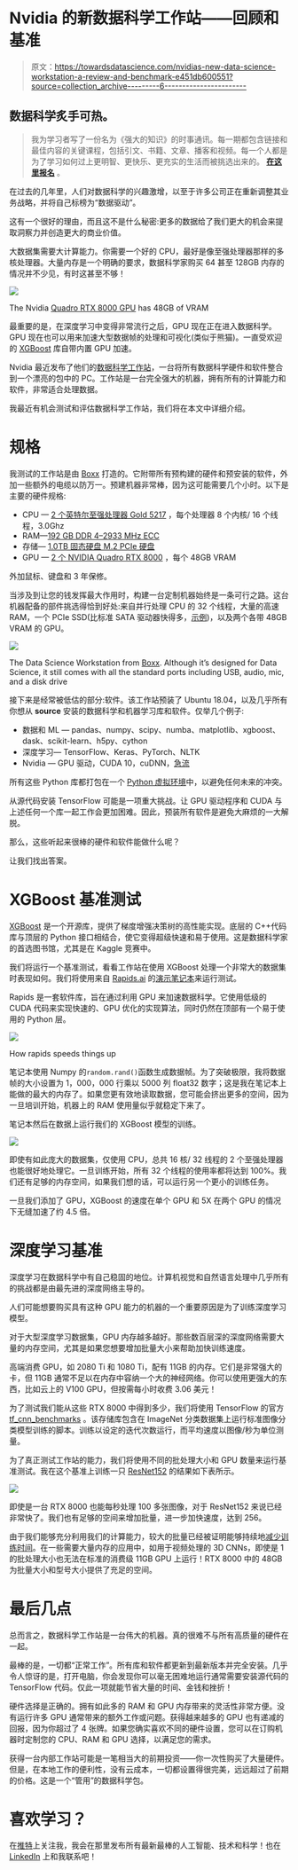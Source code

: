 # Nvidia 的新数据科学工作站——回顾和基准

> 原文：<https://towardsdatascience.com/nvidias-new-data-science-workstation-a-review-and-benchmark-e451db600551?source=collection_archive---------6----------------------->

## 数据科学炙手可热。

> 我为学习者写了一份名为《强大的知识》的时事通讯。每一期都包含链接和最佳内容的关键课程，包括引文、书籍、文章、播客和视频。每一个人都是为了学习如何过上更明智、更快乐、更充实的生活而被挑选出来的。 [**在这里报名**](https://mighty-knowledge.ck.page/b2d4518f88) 。

在过去的几年里，人们对数据科学的兴趣激增，以至于许多公司正在重新调整其业务战略，并将自己标榜为“数据驱动”。

这有一个很好的理由，而且这不是什么秘密:更多的数据给了我们更大的机会来提取洞察力并创造更大的商业价值。

大数据集需要大计算能力。你需要一个好的 CPU，最好是像至强处理器那样的多核处理器。大量内存是一个明确的要求，数据科学家购买 64 甚至 128GB 内存的情况并不少见，有时这甚至不够！

![](img/6d9092fa8ed4ae69d98cbdca2fed8e86.png)

The Nvidia [Quadro RTX 8000 GPU](https://www.techpowerup.com/gpu-specs/quadro-rtx-8000.c3306) has 48GB of VRAM

最重要的是，在深度学习中变得非常流行之后，GPU 现在正在进入数据科学。GPU 现在也可以用来加速大型数据帧的处理和可视化(类似于熊猫)。一直受欢迎的 [XGBoost](https://xgboost.readthedocs.io/en/latest/gpu/) 库自带内置 GPU 加速。

Nvidia 最近发布了他们的[数据科学工作站](https://blogs.nvidia.com/blog/2019/06/12/nvidia-powered-data-science-workstations/)，一台将所有数据科学硬件和软件整合到一个漂亮的包中的 PC。工作站是一台完全强大的机器，拥有所有的计算能力和软件，非常适合处理数据。

我最近有机会测试和评估数据科学工作站，我们将在本文中详细介绍。

# 规格

我测试的工作站是由 [Boxx](https://www.boxx.com/) 打造的。它附带所有预构建的硬件和预安装的软件，外加一些额外的电缆以防万一。预建机器非常棒，因为这可能需要几个小时。以下是主要的硬件规格:

*   CPU — [2 个英特尔至强处理器 Gold 5217](https://ark.intel.com/content/www/us/en/ark/products/193396/intel-xeon-gold-5217-processor-11m-cache-3-00-ghz.html) ，每个处理器 8 个内核/ 16 个线程，3.0Ghz
*   RAM—[192 GB DDR 4–2933 MHz ECC](https://www.tomshardware.com/reviews/ecc-memory-ram-glossary-definition,6013.html)
*   存储— [1.0TB 固态硬盘 M.2 PCIe 硬盘](https://www.howtogeek.com/238253/what-is-a-pcie-ssd-and-do-you-need-one/)
*   GPU — [2 个 NVIDIA Quadro RTX 8000](https://www.techpowerup.com/gpu-specs/quadro-rtx-8000.c3306) ，每个 48GB VRAM

外加鼠标、键盘和 3 年保修。

当涉及到让您的钱发挥最大作用时，构建一台定制机器始终是一条可行之路。这台机器配备的部件挑选得恰到好处:来自并行处理 CPU 的 32 个线程，大量的高速 RAM，一个 PCIe SSD(比标准 SATA 驱动器快得多，[示例](https://ssd.userbenchmark.com/Compare/Samsung-960-Evo-NVMe-PCIe-M2-250GB-vs-Samsung-860-Evo-250GB/m200373vs3949))，以及两个各带 48GB VRAM 的 GPU。

![](img/e2eb1f7fa35f20da3b38e10876d4956c.png)

The Data Science Workstation from [Boxx](https://www.boxx.com/). Although it’s designed for Data Science, it still comes with all the standard ports including USB, audio, mic, and a disk drive

接下来是经常被低估的部分:软件。该工作站预装了 Ubuntu 18.04，以及几乎所有你想从 **source** 安装的数据科学和机器学习库和软件。仅举几个例子:

*   数据和 ML — pandas、numpy、scipy、numba、matplotlib、xgboost、dask、scikit-learn、h5py、cython
*   深度学习— TensorFlow、Keras、PyTorch、NLTK
*   Nvidia — GPU 驱动，CUDA 10，cuDNN，[急流](https://rapids.ai/)

所有这些 Python 库都打包在一个 [Python 虚拟环境](/how-to-setup-a-python-environment-for-machine-learning-354d6c29a264)中，以避免任何未来的冲突。

从源代码安装 TensorFlow 可能是一项重大挑战。让 GPU 驱动程序和 CUDA 与上述任何一个库一起工作会更加困难。因此，预装所有软件是避免大麻烦的一大解脱。

那么，这些听起来很棒的硬件和软件能做什么呢？

让我们找出答案。

# XGBoost 基准测试

[XGBoost](https://xgboost.readthedocs.io/en/latest/) 是一个开源库，提供了梯度增强决策树的高性能实现。底层的 C++代码库与顶层的 Python 接口相结合，使它变得超级快速和易于使用。这是数据科学家的首选图书馆，尤其是在 Kaggle 竞赛中。

我们将运行一个基准测试，看看工作站在使用 XGBoost 处理一个非常大的数据集时表现如何。我们将使用来自 [Rapids.ai](https://rapids.ai/) 的[演示笔记本](https://github.com/rapidsai/notebooks/blob/branch-0.8/xgboost/XGBoost_Demo.ipynb)来运行测试。

Rapids 是一套软件库，旨在通过利用 GPU 来加速数据科学。它使用低级的 CUDA 代码来实现快速的、GPU 优化的实现算法，同时仍然在顶部有一个易于使用的 Python 层。

![](img/17b5c71f0676c72484117e7a1b699d7d.png)

How rapids speeds things up

笔记本使用 Numpy 的`random.rand()`函数生成数据帧。为了突破极限，我将数据帧的大小设置为 1，000，000 行乘以 5000 列 float32 数字；这是我在笔记本上能做的最大的内存了。如果您更有效地读取数据，您可能会挤出更多的空间，因为一旦培训开始，机器上的 RAM 使用量似乎就稳定下来了。

笔记本然后在数据上运行我们的 XGBoost 模型的训练。

![](img/6f333d3ddca37854cd09ee4da2700665.png)

即使有如此庞大的数据集，仅使用 CPU，总共 16 核/ 32 线程的 2 个至强处理器也能很好地处理它。一旦训练开始，所有 32 个线程的使用率都将达到 100%。我们还有足够的内存空间，如果我们想的话，可以运行另一个更小的训练任务。

一旦我们添加了 GPU，XGBoost 的速度在单个 GPU 和 5X 在两个 GPU 的情况下无缝加速了约 4.5 倍。

# 深度学习基准

深度学习在数据科学中有自己稳固的地位。计算机视觉和自然语言处理中几乎所有的挑战都是由最先进的深度网络主导的。

人们可能想要购买具有这种 GPU 能力的机器的一个重要原因是为了训练深度学习模型。

对于大型深度学习数据集，GPU 内存越多越好。那些数百层深的深度网络需要大量的内存空间，尤其是如果您想要增加批量大小来帮助加快训练速度。

高端消费 GPU，如 2080 Ti 和 1080 Ti，配有 11GB 的内存。它们是非常强大的卡，但 11GB 通常不足以在内存中容纳一个大的神经网络。你可以使用更强大的东西，比如云上的 V100 GPU，但按需每小时收费 3.06 美元！

为了测试我们能从这些 RTX 8000 中得到多少，我们将使用 TensorFlow 的官方 [tf_cnn_benchmarks](https://github.com/tensorflow/benchmarks/tree/master/scripts/tf_cnn_benchmarks) 。该存储库包含在 ImageNet 分类数据集上运行标准图像分类模型训练的脚本。训练以设定的迭代次数运行，而平均速度以图像/秒为单位测量。

为了真正测试工作站的能力，我们将使用不同的批处理大小和 GPU 数量来运行基准测试。我在这个基准上训练一只 [ResNet152](https://arxiv.org/pdf/1512.03385.pdf) 的结果如下表所示。

![](img/9ff2406b0d07dfadba0317d8ff9a99f1.png)

即使是一台 RTX 8000 也能每秒处理 100 多张图像，对于 ResNet152 来说已经非常快了。我们也有足够的空间来增加批量，进一步加快速度，达到 256。

由于我们能够充分利用我们的计算能力，较大的批量已经被证明能够持续地[减少训练时间](https://people.eecs.berkeley.edu/~youyang/publications/batch32k.pdf)。在一些需要大量内存的应用中，如用于视频处理的 3D CNNs，即使是 1 的批处理大小也无法在标准的消费级 11GB GPU 上运行！RTX 8000 中的 48GB 为批量大小和型号大小提供了充足的空间。

# 最后几点

总而言之，数据科学工作站是一台伟大的机器。真的很难不与所有高质量的硬件在一起。

最棒的是，一切都“正常工作”。所有库和软件都更新到最新版本并完全安装。几乎令人惊讶的是，打开电脑，你会发现你可以毫无困难地运行通常需要安装源代码的 TensorFlow 代码。仅此一项就能节省大量的时间、金钱和挫折！

硬件选择是正确的。拥有如此多的 RAM 和 GPU 内存带来的灵活性非常方便。没有运行许多 GPU 通常带来的额外工作或问题。获得越来越多的 GPU 也有递减的回报，因为你超过了 4 张牌。如果您确实喜欢不同的硬件设置，您可以在订购机器时定制您的 CPU、RAM 和 GPU 选择，以满足您的需求。

获得一台内部工作站可能是一笔相当大的前期投资——你一次性购买了大量硬件。但是，在本地工作的便利性，没有云成本，一切都设置得很完美，远远超过了前期的价格。这是一个“管用”的数据科学包。

# 喜欢学习？

在[推特](https://twitter.com/GeorgeSeif94)上关注我，我会在那里发布所有最新最棒的人工智能、技术和科学！也在 [LinkedIn](https://www.linkedin.com/in/georgeseif/) 上和我联系吧！
